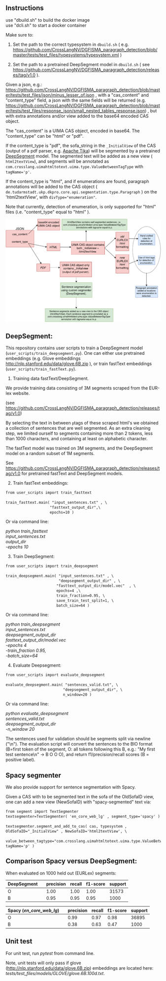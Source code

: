 
Instructions
------------

use "dbuild.sh" to build the docker image <br />
use "dcli.sh" to start a docker container

Make sure to:

1) Set the path to the correct typesystem in `dbuild.sh` ( e.g. https://github.com/CrossLangNV/DGFISMA_paragraph_detection/blob/master/tests/test_files/typesystems/typesystem.xml )

2) Set the path to a pretrained DeepSegment model in `dbuild.sh` ( see https://github.com/CrossLangNV/DGFISMA_paragraph_detection/releases/tag/v1.0 ).

Given a json, e.g.: https://github.com/CrossLangNV/DGFISMA_paragraph_detection/blob/master/tests/test_files/json/minus_lesser_of.json , with a "cas_content" and "content_type" field, a json with the same fields will be returned (e.g. https://github.com/CrossLangNV/DGFISMA_paragraph_detection/blob/master/tests/test_files/response_json/small_nested_tables_response.json) , but with extra annotations and/or view added to the base64 encoded CAS object. 

The "cas_content" is a UIMA CAS object, encoded in base64. The "content_type" can be "html" or "pdf". 

If the content_type is "pdf", the sofa_string in the `_InitialView` of the CAS (output of a pdf parser, e.g. [Apache Tika](https://tika.apache.org/0.7/parser.html)) will be segmented by a pretrained [DeepSegment](https://pypi.org/project/deepsegment/) model. The segmented text will be added as a new view ( `html2textView`), and segments will be annotated as `com.crosslang.uimahtmltotext.uima.type.ValueBetweenTagType` with `tagName='p'`.

If the content_type is "html", and if enumerations are found, paragraph annotations will be added to the CAS object ( `de.tudarmstadt.ukp.dkpro.core.api.segmentation.type.Paragraph` ) on the 'html2textView', with `divType="enumeration"`.

Note that currently, detection of enumeration, is only supported for "html" files (i.e. "content_type" equal to "html" ). 

![overview](https://github.com/CrossLangNV/DGFISMA_paragraph_detection/blob/master/tests/test_files/images/par_detect.png?raw=true)

## DeepSegment:

This repository contains user scripts to train a DeepSegment model (`user_scripts/train_deepsegment.py`). One can either use pretrained embeddings (e.g. Glove embeddings http://nlp.stanford.edu/data/glove.6B.zip ), or train fastText embeddings (`user_scripts/train_fastText.py`).


1) Training data fastText/DeepSegment. 

We provide training data consisting of 3M segments scraped from the EUR-lex website. 

(see https://github.com/CrossLangNV/DGFISMA_paragraph_detection/releases/tag/v1.0)

By selecting the text in between `p`tags of these scraped html's we obtained a collection of sentences that are well segmented. As an extra cleaning step, we limited ourself to segments containing more than 2 tokens, less than 1000 characters, and containing at least on alphabetic character.

The fastText model was trained on 3M segments, and the DeepSegment model on a random subset of 1M segments. 

See https://github.com/CrossLangNV/DGFISMA_paragraph_detection/releases/tag/v1.0 for pretrained fastText and DeepSegment models.


2) Train fastText embeddings:

```
from user_scripts import train_fasttext

train_fasttext.main( "input_sentences.txt" , \
                    "fasttext_output_dir",\
                    epochs=10 )
```

Or via command line:

*python train_fasttext \
input_sentences.txt \
output_dir \
-epochs 10*

3) Train DeepSegment:

```
from user_scripts import train_deepsegment

train_deepsegment.main( "input_sentences.txt" , \
                        "deepsegment_output_dir" , \
                       "fasttext_output_dir/model.vec"  , \
                       epochs=4 ,\
                       train_fraction=0.95, \
                       save_train_test_split=1, \
                       batch_size=64 )
```

Or via command line:

*python train_deepsegment \
input_sentences.txt \
deepsegment_output_dir \
fasttext_output_dir/model.vec \
-epochs 4 \
-train_fraction 0.95, \
-batch_size=64*

4) Evaluate Deepsegment:

```
from user_scripts import evaluate_deepsegment

evaluate_deepsegment.main( "sentences_valid.txt", \
                          "deepsegment_output_dir", \
                          n_window=20 )
```
                
Or via command line:

*python evaluate_deepsegment \
sentences_valid.txt \
deepsegment_output_dir \
-n_window 20*

The sentences used for validation should be segments split via newline ("\n"). The evaluation script will convert the sentences to the BIO format (B=first token of the segment, O: all tokens following this B, e.g.: "My first test sentence\n" -> B O O O), and return f1/precision/recall scores (B = positive label).

## Spacy segmenter

We also provide support for sentence segmentation with Spacy.

Given a CAS with to be segmented text in the sofa of the OldSofaID view, one can add a new view (NewSofaID) with "spacy-segmented" text via:

```
from segment import TextSegmenter
textsegmenter=TextSegmenter( 'en_core_web_lg' , segment_type='spacy' )

textsegmenter.segment_and_add_to_cas( cas, typesystem , OldSofaID="_InitialView" , NewSofaID='html2textView', \
                              value_between_tagtype="com.crosslang.uimahtmltotext.uima.type.ValueBetweenTagType", tagName='p' )
```

## Comparison Spacy versus DeepSegment:

When evaluated on 1000 held out (EURLex) segments:


DeepSegment |  | precision | recall | f1-score | support |
--- | --- | --- | --- |--- |--- |
O | | 1.00 | 1.00 | 1.00 | 31573 | 
B | | 0.95 | 0.95 | 0.95 | 1000 | 


Spacy (*en_core_web_lg*) |  | precision | recall | f1-score | support |
--- | --- | --- | --- |--- |--- |
O | | 0.99 | 0.97 | 0.98 | 36895 | 
B | | 0.38 | 0.63 | 0.47 | 1000 | 


## Unit test

For unit test, run *pytest* from command line. 

Note, unit tests will only pass if glove (http://nlp.stanford.edu/data/glove.6B.zip) embeddings are located here: *tests/test_files/models/GLOVE/glove.6B.100d.txt*. 
